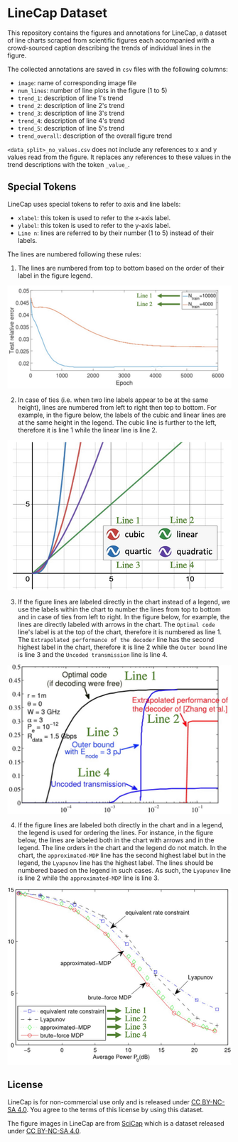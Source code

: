 # LineCap Dataset

This repository contains the figures and annotations for LineCap, a dataset of line charts scraped from scientific figures each accompanied with a crowd-sourced caption describing the trends of individual lines in the figure.

The collected annotations are saved in `csv` files with the following columns:

* `image`: name of corresponding image file
* `num_lines`: number of line plots in the figure (1 to 5)
* `trend_1`: description of line 1's trend
* `trend_2`: description of line 2's trend
* `trend_3`: description of line 3's trend
* `trend_4`: description of line 4's trend
* `trend_5`: description of line 5's trend
* `trend_overall`: description of the overall figure trend

`<data_split>_no_values.csv` does not include any references to x and y values read from the figure. It replaces any references to these values in the trend descriptions with the token `_value_`.

## Special Tokens

LineCap uses special tokens to refer to axis and line labels:
* `xlabel`: this token is used to refer to the x-axis label. 
* `ylabel`: this token is used to refer to the y-axis label. 
* `Line n`: lines are referred to by their number (1 to 5) instead of their labels.

The lines are numbered following these rules: 

1. The lines are numbered from top to bottom based on the order of their label in the figure legend.

<img src="/instruction_imgs/top-to-bottom.jpg?raw=true" alt="Figure showing lines numbered from top to bottom in the legend" style="width:600px;"/>

2. In case of ties (i.e. when two line labels appear to be at the same height), lines are numbered from left to right then top to bottom. For example, in the figure below, the labels of the cubic and linear lines are at the same height in the legend. The cubic line is further to the left, therefore it is line 1 while the linear line is line 2.

<img src="/instruction_imgs/left-to-right.jpg?raw=true" alt="Figure showing lines numbered from left to right in the legend when there is a tie" style="width:600px;"/>

3. If the figure lines are labeled directly in the chart instead of a legend, we use the labels within the chart to number the lines from top to bottom and in case of ties from left to right. In the figure below, for example, the lines are directly labeled with arrows in the chart. The `Optimal code` line's label is at the top of the chart, therefore it is numbered as line 1. The `Extrapolated performance of the decoder` line has the second highest label in the chart, therefore it is line 2 while the `Outer bound` line is line 3 and the `Uncoded transmission` line is line 4.

<img src="/instruction_imgs/labels-only.jpg?raw=true" alt="Figure with lines labeled directly in the chart" style="width:600px;"/>

4. If the figure lines are labeled both directly in the chart and in a legend, the legend is used for ordering the lines. For instance, in the figure below, the lines are labeled both in the chart with arrows and in the legend. The line orders in the chart and the legend do not match. In the chart, the `approximated-MDP` line has the second highest label but in the legend, the `Lyapunov` line has the highest label. The lines should be numbered based on the legend in such cases. As such, the `Lyapunov` line is line 2 while the `approximated-MDP` line is line 3.

<img src="/instruction_imgs/repeated-labels.jpg?raw=true" alt="Figure with labels both in the chart and the legend" style="width:600px;"/>


## License

LineCap is for non-commercial use only and is released under [CC BY-NC-SA 4.0](https://creativecommons.org/licenses/by-nc-sa/4.0/). You agree to the terms of this license by using this dataset.

The figure images in LineCap are from [SciCap](https://github.com/tingyaohsu/SciCap) which is a dataset released under [CC BY-NC-SA 4.0](https://creativecommons.org/licenses/by-nc-sa/4.0/).

